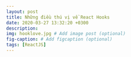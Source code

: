 ```yaml
---
layout: post
title: Những điều thú vị về React Hooks
date: 2020-03-27 13:32:20 +0300
description: 
img: hooklove.jpg # Add image post (optional)
fig-caption: # Add figcaption (optional)
tags: [ReactJS]
---
```

